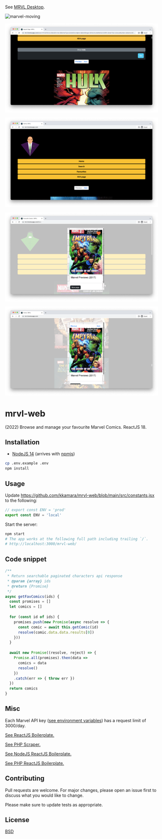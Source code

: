 See [MRVL Desktop](https://www.github.com/kkamara/mrvl-desktop).

![marvel-moving](https://user-images.githubusercontent.com/31970496/201666745-37f4c424-0557-4051-bf27-d40cd0b09780.gif)

![mrvl4.png](https://raw.githubusercontent.com/kkamara/useful/main/mrvl4.png)

![mrvl.png](https://raw.githubusercontent.com/kkamara/useful/main/mrvl.png)

![mrvl2.png](https://raw.githubusercontent.com/kkamara/useful/main/mrvl2.png)

![mrvl3.png](https://raw.githubusercontent.com/kkamara/useful/main/mrvl3.png)

# mrvl-web

(2022) Browse and manage your favourite Marvel Comics. ReactJS 18.

## Installation

* [NodeJS 14](https://nodejs.org/en/blog/release/v14.21.3) (arrives with [npmjs](https://www.npmjs.com/))

```sh
cp .env.example .env
npm install
```

## Usage

Update https://github.com/kkamara/mrvl-web/blob/main/src/constants.jsx to the following:

```js
// export const ENV = 'prod'
export const ENV = 'local'
```

Start the server:
```bash
npm start
# The app works at the following full path including trailing `/`.
# http://localhost:3000/mrvl-web/
```

## Code snippet

```js
/** 
 * Return searchable paginated characters api response
 * @param {array} ids
 * @return {Promise}
 */
async getFavComics(ids) {
  const promises = []
  let comics = []

  for (const id of ids) {
    promises.push(new Promise(async resolve => {
      const comic = await this.getComic(id)
      resolve(comic.data.data.results[0])
    }))
  }

  await new Promise((resolve, reject) => {
    Promise.all(promises).then(data => 
      comics = data
      resolve()
    })  
    .catch(err => { throw err })
  })  
  return comics
}
```

## Misc

Each Marvel API key ([see environment variables](https://raw.githubusercontent.com/kkamara/mrvl-web/main/.env.example)) has a request limit of 3000/day.

[See ReactJS Boilerplate.](https://github.com/kkamara/reactjs-boilerplate)

[See PHP Scraper.](https://github.com/kkamara/php-scraper)

[See NodeJS ReactJS Boilerplate.](https://github.com/kkamara/nodejs-reactjs-boilerplate)

[See PHP ReactJS Boilerplate.](https://github.com/kkamara/php-reactjs-boilerplate)

## Contributing
Pull requests are welcome. For major changes, please open an issue first to discuss what you would like to change.

Please make sure to update tests as appropriate.

## License
[BSD](https://opensource.org/licenses/BSD-3-Clause)
